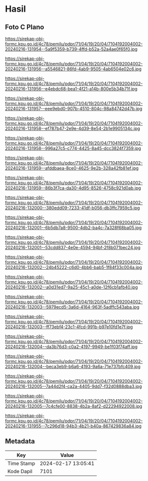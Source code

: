 # Hasil

## Foto C Plano

https://sirekap-obj-formc.kpu.go.id/4c78/pemilu/pdpr/71/04/19/20/04/7104192004002-20240216-131954--5a9f5359-b739-4ffd-b52a-52a4ae0f65f0.jpg

https://sirekap-obj-formc.kpu.go.id/4c78/pemilu/pdpr/71/04/19/20/04/7104192004002-20240216-131956--a5546821-86fd-4ab9-9505-4ab6504e02c6.jpg

https://sirekap-obj-formc.kpu.go.id/4c78/pemilu/pdpr/71/04/19/20/04/7104192004002-20240216-131956--e4ebdc68-bea1-4f21-a14b-800e5b34b71f.jpg

https://sirekap-obj-formc.kpu.go.id/4c78/pemilu/pdpr/71/04/19/20/04/7104192004002-20240216-131957--eee9ebd0-907b-4510-804c-98a84742d47b.jpg

https://sirekap-obj-formc.kpu.go.id/4c78/pemilu/pdpr/71/04/19/20/04/7104192004002-20240216-131958--ef787b47-2e9e-4d39-8e54-2b1e9905134c.jpg

https://sirekap-obj-formc.kpu.go.id/4c78/pemilu/pdpr/71/04/19/20/04/7104192004002-20240216-131958--996a27c5-c774-4425-8a45-dcc3824f7359.jpg

https://sirekap-obj-formc.kpu.go.id/4c78/pemilu/pdpr/71/04/19/20/04/7104192004002-20240216-131959--afddbaea-8ce0-4625-9e2b-328a42fb81ef.jpg

https://sirekap-obj-formc.kpu.go.id/4c78/pemilu/pdpr/71/04/19/20/04/7104192004002-20240216-131959--86b3f7ca-da30-4d95-8526-4758c921d0ab.jpg

https://sirekap-obj-formc.kpu.go.id/4c78/pemilu/pdpr/71/04/19/20/04/7104192004002-20240216-132000--380edd09-7233-41df-b056-db3ffc7959c5.jpg

https://sirekap-obj-formc.kpu.go.id/4c78/pemilu/pdpr/71/04/19/20/04/7104192004002-20240216-132001--6b5db7a8-9500-4db2-ba4c-7a328f68ba05.jpg

https://sirekap-obj-formc.kpu.go.id/4c78/pemilu/pdpr/71/04/19/20/04/7104192004002-20240216-132001--53cdd837-4e0e-4594-94bf-2f8b071bec24.jpg

https://sirekap-obj-formc.kpu.go.id/4c78/pemilu/pdpr/71/04/19/20/04/7104192004002-20240216-132002--24b45222-c6d0-4bb6-bab5-1f84f33c004a.jpg

https://sirekap-obj-formc.kpu.go.id/4c78/pemilu/pdpr/71/04/19/20/04/7104192004002-20240216-132002--a0d31ed7-9a25-45c1-a0de-12f6cb1afb40.jpg

https://sirekap-obj-formc.kpu.go.id/4c78/pemilu/pdpr/71/04/19/20/04/7104192004002-20240216-132003--5979ecd5-3a6d-4164-963f-5adffc543aba.jpg

https://sirekap-obj-formc.kpu.go.id/4c78/pemilu/pdpr/71/04/19/20/04/7104192004002-20240216-132003--ff73ebf4-23c1-4fcd-991b-b97e10fd1e7f.jpg

https://sirekap-obj-formc.kpu.go.id/4c78/pemilu/pdpr/71/04/19/20/04/7104192004002-20240216-132004--da3b76d3-c0a2-4197-9949-be1f03f74aff.jpg

https://sirekap-obj-formc.kpu.go.id/4c78/pemilu/pdpr/71/04/19/20/04/7104192004002-20240216-132004--beca3eb9-b6a6-4193-9a6a-71e737bfc409.jpg

https://sirekap-obj-formc.kpu.go.id/4c78/pemilu/pdpr/71/04/19/20/04/7104192004002-20240216-132005--7a44d2f4-ca2a-4405-9dd7-f32d0888dba3.jpg

https://sirekap-obj-formc.kpu.go.id/4c78/pemilu/pdpr/71/04/19/20/04/7104192004002-20240216-132005--7c4cfe00-8838-4b2a-8af2-d22294922008.jpg

https://sirekap-obj-formc.kpu.go.id/4c78/pemilu/pdpr/71/04/19/20/04/7104192004002-20240216-131955--7c296d18-94b3-4b21-b40a-867429836a84.jpg


## Metadata

| Key        | Value               |
| ---------- | ------------------- |
| Time Stamp | 2024-02-17 13:05:41 |
| Kode Dapil | 7101                |



